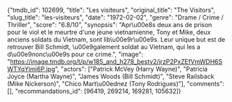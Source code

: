 {"tmdb_id": 102699, "title": "Les visiteurs", "original_title": "The Visitors", "slug_title": "les-visiteurs", "date": "1972-02-02", "genre": "Drame / Crime / Thriller", "score": "6.8/10", "synopsis": "Apr\u00e8s deux ans de prison pour le viol et le meurtre d'une jeune vietnamienne, Tony et Mike, deux anciens soldats du Vietnam, sont lib\u00e9r\u00e9s. Leur unique but est de retrouver Bill Schmidt, \u00e9galement soldat au Vietnam, qui les a d\u00e9nonc\u00e9s pour ce crime.", "image": "https://image.tmdb.org/t/p/w185_and_h278_bestv2/jrzP2PxZEfVmWDH6SWTYqYimi6P.jpg", "actors": ["Patrick McVey (Harry Wayne)", "Patricia Joyce (Martha Wayne)", "James Woods (Bill Schmidt)", "Steve Railsback (Mike Nickerson)", "Chico Mart\u00ednez (Tony Rodrigues)"], "comments": [], "recommandations_id": [96419, 269214, 169281, 105632]}